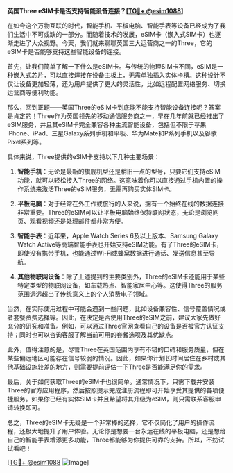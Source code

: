 **英国Three eSIM卡是否支持智能设备连接？[[TG💪+ @esim1088](https://t.me/s/esim1088)]**

在如今这个万物互联的时代，智能手机、平板电脑、智能手表等设备已经成为了我们生活中不可或缺的一部分。而随着技术的发展，eSIM卡（嵌入式SIM卡）也逐渐走进了大众视野。今天，我们就来聊聊英国三大运营商之一的Three，它的eSIM卡是否能够支持这些智能设备的连接。

首先，让我们简单了解一下什么是eSIM卡。与传统的物理SIM卡不同，eSIM是一种嵌入式芯片，可以直接焊接在设备主板上，无需单独插入实体卡槽。这种设计不仅让设备更加轻薄，还为用户提供了更大的灵活性，比如远程配置网络服务、切换运营商等便利功能。

那么，回到正题——英国Three的eSIM卡到底能不能支持智能设备连接呢？答案是肯定的！Three作为英国领先的移动通信服务商之一，早在几年前就已经推出了eSIM服务，并且其eSIM卡完全兼容各种主流智能设备，包括但不限于苹果iPhone、iPad、三星Galaxy系列手机和平板、华为Mate和P系列手机以及谷歌Pixel系列等。

具体来说，Three提供的eSIM卡支持以下几种主要场景：

1. **智能手机**：无论是最新的旗舰机型还是稍旧一点的型号，只要它们支持eSIM功能，就可以轻松接入Three的网络。这意味着你可以直接通过手机内置的操作系统来激活Three的eSIM服务，无需再购买实体SIM卡。

2. **平板电脑**：对于经常在外工作或旅行的人来说，拥有一个始终在线的数据连接非常重要。Three的eSIM可以让平板电脑始终保持联网状态，无论是浏览网页、观看视频还是处理邮件都非常方便。

3. **智能手表**：近年来，Apple Watch Series 6及以上版本、Samsung Galaxy Watch Active等高端智能手表也开始支持eSIM功能。有了Three的eSIM卡，即使没有携带手机，也能通过Wi-Fi或蜂窝数据进行通话、发送信息甚至导航。

4. **其他物联网设备**：除了上述提到的主要类别外，Three的eSIM卡还能用于某些特定类型的物联网设备，如车载热点、智能家居中心等。这使得Three的服务范围远远超出了传统意义上的个人消费电子领域。

当然，在实际使用过程中可能会遇到一些问题，比如设备兼容性、信号覆盖情况或者套餐资费选择等。因此，在决定是否使用Three的eSIM之前，建议大家先做好充分的研究和准备。例如，可以通过Three官网查看自己的设备是否被官方认证支持；同时也可以咨询客服了解当前可用的套餐选项及其优缺点。

此外，值得注意的是，尽管Three在英国范围内享有不错的口碑和服务质量，但在某些偏远地区可能存在信号较弱的情况。因此，如果你计划长时间居住在乡村或其他基础设施较差的地方，则需要提前评估一下Three是否能满足你的需求。

最后，关于如何获取Three的eSIM卡也很简单。通常情况下，只需下载并安装Three的官方应用程序，然后按照提示完成注册流程即可开始享受其提供的各项便捷服务。如果你已经有实体SIM卡并且希望将其升级为eSIM，则只需联系客服申请转换即可。

总之，Three的eSIM卡无疑是一个非常棒的选择，它不仅简化了用户的操作流程，还极大地提升了用户体验。无论你是想要一台永远在线的平板电脑，还是想给自己的智能手表增添更多功能，Three都能够为你提供可靠的支持。所以，不妨试试看吧！

[[TG💪+ @esim1088](https://t.me/s/esim1088) ![Image](https://i.postimg.cc/4NQfJmqS/Snipaste-2025-05-13-00-14-12.png)]